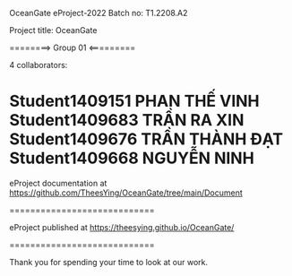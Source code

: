 OceanGate
eProject-2022 Batch no: T1.2208.A2

Project title: OceanGate

========> Group 01 <=========

4 collaborators:

Student1409151  PHAN THẾ VINH	
Student1409683  TRẦN RA XIN
Student1409676  TRẦN THÀNH ĐẠT
Student1409668  NGUYỄN  NINH
============================

eProject documentation at https://github.com/TheesYing/OceanGate/tree/main/Document

============================

eProject published at https://theesying.github.io/OceanGate/

============================

Thank you for spending your time to look at our work.
